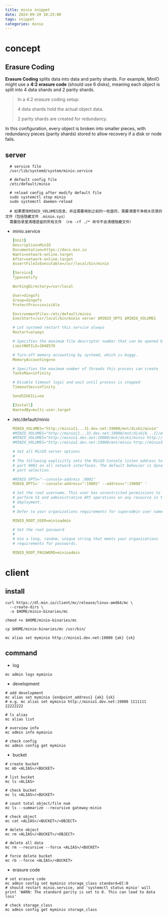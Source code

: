 ```yaml
---
title: minio snippet
date: 2024-09-29 10:25:00
tags: snippet
categories: minio
---
```


# concept

## Erasure Coding

**Erasure Coding** splits data into data and parity shards. For example, MinIO might use a **4:2 erasure code** (should use 6  disks), meaning each object is split into 4 data shards and 2 parity shards.

> In a 4:2 erasure coding setup:
>
> 4 data shards hold the actual object data.
>
> 2 parity shards are created for redundancy.

In this configuration, every object is broken into smaller pieces, with redundancy pieces (parity shards) stored to allow recovery if a disk or node fails.

## server

```shell
  # service file
  /usr/lib/systemd/system/minio.service
  
  # default config file
  /etc/default/minio
   
  # reload config after modify default file
  sudo systemctl stop minio
  sudo systemctl daemon-reload
  
  # 如果更改MINIO_VOLUMES信息，并且需要用到之前的一些盘符，需要清理干净相关目录的文件（包括隐藏文件 .minio.sys）
  需要目录里清理遗留的所有文件 （rm -rf ./* 命令不会清理隐藏文件）
```

- minio.service

  ```yaml
  [Unit]
  Description=MinIO
  Documentation=https://docs.min.io
  Wants=network-online.target
  After=network-online.target
  AssertFileIsExecutable=/usr/local/bin/minio
  
  [Service]
  Type=notify
  
  WorkingDirectory=/usr/local
  
  User=dingofs
  Group=dingofs
  ProtectProc=invisible
  
  EnvironmentFile=-/etc/default/minio
  ExecStart=/usr/local/bin/minio server $MINIO_OPTS $MINIO_VOLUMES
  
  # Let systemd restart this service always
  Restart=always
  
  # Specifies the maximum file descriptor number that can be opened by this process
  LimitNOFILE=1048576
  
  # Turn-off memory accounting by systemd, which is buggy.
  MemoryAccounting=no
  
  # Specifies the maximum number of threads this process can create
  TasksMax=infinity
  
  # Disable timeout logic and wait until process is stopped
  TimeoutSec=infinity
  
  SendSIGKILL=no
  
  [Install]
  WantedBy=multi-user.target
  ```

- /etc/default/minio

  ```yaml
  MINIO_VOLUMES="http://minio{1...3}.dev.net:19000/mnt/disk2/minio"
  #MINIO_VOLUMES="http://minio{1...3}.dev.net:19000/mnt/disk{0...1}/minio"
  #MINIO_VOLUMES="http://minio1.dev.net:19000/mnt/disk1/minio http://minio2.dev.net:19000/mnt/disk1/minio http://minio3.dev.net:19000/mnt/disk1/minio"
  #MINIO_VOLUMES="http://minio2.dev.net:19000/mnt/minio http://minio3.dev.net:19000/mnt/minio"
  
  # Set all MinIO server options
  #
  # The following explicitly sets the MinIO Console listen address to
  # port 9001 on all network interfaces. The default behavior is dynamic
  # port selection.
  
  #MINIO_OPTS="--console-address :9001"
  MINIO_OPTS=' --console-address=":19001" --address=":19000" '
  
  # Set the root username. This user has unrestricted permissions to
  # perform S3 and administrative API operations on any resource in the
  # deployment.
  #
  # Defer to your organizations requirements for superadmin user name.
  
  MINIO_ROOT_USER=minioadmin
  
  # Set the root password
  #
  # Use a long, random, unique string that meets your organizations
  # requirements for passwords.
  
  MINIO_ROOT_PASSWORD=minioadmin
  ```

  

# client

## install

  ```shell
  curl https://dl.min.io/client/mc/release/linux-amd64/mc \
    --create-dirs \
    -o $HOME/minio-binaries/mc
  
  chmod +x $HOME/minio-binaries/mc
  
  cp $HOME/minio-binaries/mc /usr/bin/
  
  mc alias set myminio http://minio1.dev.net:19000 {ak} {sk}
  ```

## command

- log

```shell
mc admin logs myminio
```



- development

```shell
# add development
mc alias set myminio {endpoint_address} {ak} {sk} 
# e.g. mc alias set myminio http://minio1.dev.net:19000 1111111 22222222

# ls alias
mc alias list

# overview info
mc admin info myminio

# check config 
mc admin config get myminio
```
- bucket
```shell
# create bucket
mc mb <ALIAS>/<BUCKET>

# list bucket
mc ls <ALIAS>

# check bucket
mc ls <ALIAS>/<BUCKET>

# count total object/file num
mc ls --summarize --recursive gateway-minio

# check object
mc cat <ALIAS>/<BUCKET>/<OBJECT>

# delete object
mc rm <ALIAS>/<BUCKET>/<OBJECT>

# delete all data
mc rm --recursive --force <ALIAS>/<BUCKET>

# force delete bucket
mc rb --force <ALIAS>/<BUCKET>

```

- erasure code

```shell
# set erasure code
mc admin config set myminio storage_class standard=EC:0
# should restart minio.service, and 'systemctl status minio' will print 'WARN: The standard parity is set to 0. This can lead to data loss'

# check storage_class 
mc admin config get myminio storage_class
```

